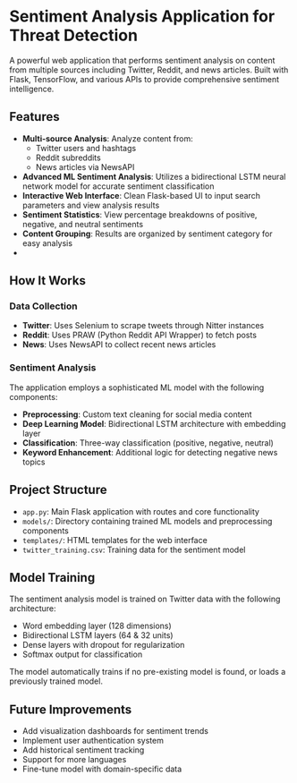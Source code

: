 # Sentiment Analysis Application for Threat Detection 

A powerful web application that performs sentiment analysis on content from multiple sources including Twitter, Reddit, and news articles. Built with Flask, TensorFlow, and various APIs to provide comprehensive sentiment intelligence.

## Features

- **Multi-source Analysis**: Analyze content from:
  - Twitter users and hashtags
  - Reddit subreddits
  - News articles via NewsAPI
- **Advanced ML Sentiment Analysis**: Utilizes a bidirectional LSTM neural network model for accurate sentiment classification
- **Interactive Web Interface**: Clean Flask-based UI to input search parameters and view analysis results
- **Sentiment Statistics**: View percentage breakdowns of positive, negative, and neutral sentiments
- **Content Grouping**: Results are organized by sentiment category for easy analysis
- 
## How It Works

### Data Collection

- **Twitter**: Uses Selenium to scrape tweets through Nitter instances
- **Reddit**: Uses PRAW (Python Reddit API Wrapper) to fetch posts
- **News**: Uses NewsAPI to collect recent news articles

### Sentiment Analysis

The application employs a sophisticated ML model with the following components:

- **Preprocessing**: Custom text cleaning for social media content
- **Deep Learning Model**: Bidirectional LSTM architecture with embedding layer
- **Classification**: Three-way classification (positive, negative, neutral)
- **Keyword Enhancement**: Additional logic for detecting negative news topics

## Project Structure

- `app.py`: Main Flask application with routes and core functionality
- `models/`: Directory containing trained ML models and preprocessing components
- `templates/`: HTML templates for the web interface
- `twitter_training.csv`: Training data for the sentiment model

## Model Training

The sentiment analysis model is trained on Twitter data with the following architecture:
- Word embedding layer (128 dimensions)
- Bidirectional LSTM layers (64 & 32 units)
- Dense layers with dropout for regularization
- Softmax output for classification

The model automatically trains if no pre-existing model is found, or loads a previously trained model.

## Future Improvements

- Add visualization dashboards for sentiment trends
- Implement user authentication system
- Add historical sentiment tracking
- Support for more languages
- Fine-tune model with domain-specific data
